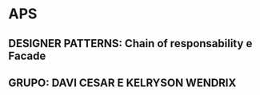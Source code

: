 # APS
## DESIGNER PATTERNS: Chain of responsability e Facade

## GRUPO: DAVI CESAR E KELRYSON WENDRIX
